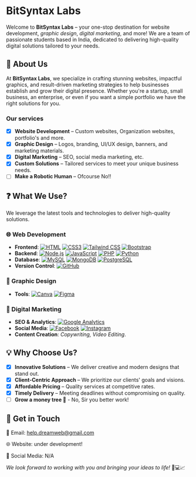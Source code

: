 # BitSyntax Labs

Welcome to **BitSyntax Labs** – your one-stop destination for website development, *graphic design*, *digital marketing*, and more! We are a team of passionate students based in India, dedicated to delivering high-quality digital solutions tailored to your needs.

## 🚀 About Us

At **BitSyntax Labs**, we specialize in crafting stunning websites, impactful graphics, and result-driven marketing strategies to help businesses establish and grow their digital presence. Whether you're a startup, small business, an enterprise, or even if you want a simple portfolio we have the right solutions for you.

### Our services

- [x] **Website Development** – Custom websites, Organization websites, portfolio's and more.
- [x] **Graphic Design** – Logos, branding, UI/UX design, banners, and marketing materials.
- [x] **Digital Marketing** – SEO, social media marketing, etc.
- [x] **Custom Solutions** – Tailored services to meet your unique business needs.
- [ ] **Make a Robotic Human** – Ofcourse No!! 

## ❓ What We Use?

We leverage the latest tools and technologies to deliver high-quality solutions.  

### 🌐 Web Development  
- **Frontend**: [![HTML](https://img.shields.io/badge/HTML-e34c26?style=flat&logo=html5&logoColor=white)](https://developer.mozilla.org/en-US/docs/Web/HTML)
[![CSS3](https://img.shields.io/badge/CSS3-1572B6?style=flat&logo=css3&logoColor=white)](https://developer.mozilla.org/en-US/docs/Web/CSS) [![Tailwind CSS](https://img.shields.io/badge/Tailwind_CSS-06B6D4?style=flat&logo=tailwind-css&logoColor=white)](https://tailwindcss.com/)
[![Bootstrap](https://img.shields.io/badge/Bootstrap-7952B3?style=flat&logo=bootstrap&logoColor=white)](https://getbootstrap.com/)  
- **Backend**: [![Node.js](https://img.shields.io/badge/Node.js-339933?style=flat&logo=node.js&logoColor=white)](https://nodejs.org/)
[![JavaScript](https://img.shields.io/badge/JavaScript-323330?style=flat&logo=javascript&logoColor=F7DF1E)](https://developer.mozilla.org/en-US/docs/Web/JavaScript)
[![PHP](https://img.shields.io/badge/PHP-777BB4?style=flat&logo=php&logoColor=white)](https://www.php.net/)
[![Python](https://img.shields.io/badge/Python-14354C?style=flat&logo=python&logoColor=white)](https://www.python.org) 
- **Database**: [![MySQL](https://img.shields.io/badge/MySQL-4479A1?style=flat&logo=mysql&logoColor=white)](https://www.mysql.com/)
[![MongoDB](https://img.shields.io/badge/MongoDB-47A248?style=flat&logo=mongodb&logoColor=white)](https://www.mongodb.com/)
[![PostgreSQL](https://img.shields.io/badge/PostgreSQL-4169E1?style=flat&logo=postgresql&logoColor=white)](https://www.postgresql.org/)
- **Version Control**: [![GitHub](https://img.shields.io/badge/GitHub-181717?style=flat&logo=github&logoColor=white)](https://github.com/)

### 🎨 Graphic Design  
- **Tools**: [![Canva](https://img.shields.io/badge/Canva-%2300C4CC.svg?&style=flat&logo=Canva&logoColor=white)](https://www.canva.com/)
[![Figma](https://img.shields.io/badge/Figma-F24E1E?style=flat&logo=figma&logoColor=white)](https://www.figma.com/)  

### 📢 Digital Marketing  
- **SEO & Analytics**: [![Google Analytics](https://img.shields.io/badge/Google%20Analytics-E37400?style=flat&logo=google%20analytics&logoColor=white)](https://analytics.google.com/)
- **Social Media**: [![Facebook](https://img.shields.io/badge/Facebook-1877F2?style=flat&logo=facebook&logoColor=white)](https://www.facebook.com/)
[![Instagram](https://img.shields.io/badge/Instagram-E4405F?style=flat&logo=instagram&logoColor=white)](https://www.instagram.com/) 
- **Content Creation**: *Copywriting, Video Editing*. 


## 💡 Why Choose Us?

- [x] **Innovative Solutions** – We deliver creative and modern designs that stand out.
- [x] **Client-Centric Approach** – We prioritize our clients' goals and visions.
- [x] **Affordable Pricing** – Quality services at competitive rates.
- [x] **Timely Delivery** – Meeting deadlines without compromising on quality.
- [ ] **Grow a money tree 🌴** - No, Sir you better work!

## 📩 Get in Touch

📧 Email: help.dreamweb@gmail.com

🌐 Website: under development!

📱 Social Media: N/A

*We look forward to working with you and bringing your ideas to life!* 🎨💻📈
